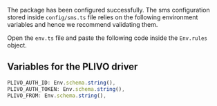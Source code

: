 The package has been configured successfully. The sms configuration stored inside `config/sms.ts` file relies on the following environment variables and hence we recommend validating them.

Open the `env.ts` file and paste the following code inside the `Env.rules` object.

## Variables for the PLIVO driver

```ts
PLIVO_AUTH_ID: Env.schema.string(),
PLIVO_AUTH_TOKEN: Env.schema.string(),
PLIVO_FROM: Env.schema.string(),
```
